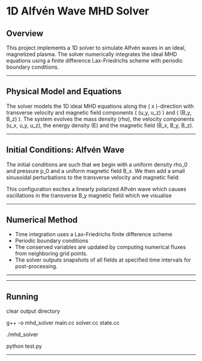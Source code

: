 # 1D Alfvén Wave MHD Solver

## Overview

This project implements a 1D solver to simulate Alfvén waves in an ideal, magnetized plasma. The solver numerically integrates the ideal MHD equations using a finite difference Lax-Friedrichs scheme with periodic boundary conditions.

---

## Physical Model and Equations

The solver models the 1D ideal MHD equations along the \( x \)-direction with transverse velocity and magnetic field components \( (u_y, u_z) \) and \( (B_y, B_z) \). The system evolves the mass density (rho), the velocity components (u_x, u_y, u_z), the energy density (E) and the magnetic field (B_x, B_y, B_z).

---

## Initial Conditions: Alfvén Wave

The initial conditions are such that we begin with a uniform density rho_0 and pressure p_0 and a uniform magnetic field B_x. We then add a small sinusoidal perturbations to the transverse velocity and magnetic field:

This configuration excites a linearly polarized Alfvén wave which causes oscillations in the transverse B_y magnetic field which we visualise

---

## Numerical Method

- Time integration uses a Lax-Friedrichs finite difference scheme
- Periodic boundary conditions
- The conserved variables are updated by computing numerical fluxes from neighboring grid points.
- The solver outputs snapshots of all fields at specified time intervals for post-processing.

---

---

## Running

clear output directory

g++ -o mhd_solver main.cc solver.cc state.cc

./mhd_solver

python test.py

---
